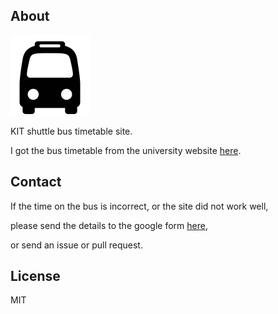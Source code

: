 ## About

<img src="bus.png" width="128px">

KIT shuttle bus timetable site.

I got the bus timetable from the university website [here](http://www.kanazawa-it.ac.jp/about_kit/yatsukaho.html#timetable2).



## Contact

If the time on the bus is incorrect, or the site did not work well, 

please send the details to the google form  [here](https://docs.google.com/forms/d/e/1FAIpQLSd_cZ0yZLf0JfuE73ZiXZKZLKWxLATMtN7yj-dzQn-5lkECnA/viewform),

or send an issue or pull request.



## License

MIT
